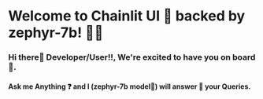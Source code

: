 # Welcome to Chainlit UI 🦜 backed by zephyr-7b! 🚀🤖

### Hi there👋 Developer/User!!, We're excited to have you on board🚢.

#### Ask me Anything ❓ and I (zephyr-7b model🦾) will answer 🙋 your Queries.
